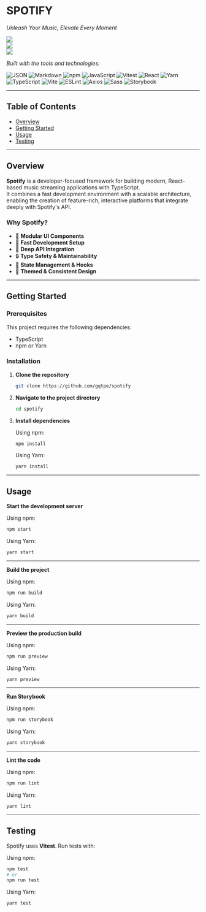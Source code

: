 # SPOTIFY

*Unleash Your Music, Elevate Every Moment*

[![](https://img.shields.io/badge/last%20commit-april-informational)]()  
[![](https://img.shields.io/badge/typescript-88.5%25-blue)]()  
[![](https://img.shields.io/badge/languages-4-informational)]()

_Built with the tools and technologies:_

![JSON](https://img.shields.io/badge/-JSON-black?logo=json)
![Markdown](https://img.shields.io/badge/-Markdown-000000?logo=markdown)
![npm](https://img.shields.io/badge/-npm-CB3837?logo=npm)
![JavaScript](https://img.shields.io/badge/-JavaScript-F7DF1E?logo=javascript&logoColor=black)
![Vitest](https://img.shields.io/badge/-Vitest-6E9F18?logo=vitest&logoColor=white)
![React](https://img.shields.io/badge/-React-61DAFB?logo=react&logoColor=black)
![Yarn](https://img.shields.io/badge/-Yarn-2C8EBB?logo=yarn)
![TypeScript](https://img.shields.io/badge/-TypeScript-3178C6?logo=typescript)
![Vite](https://img.shields.io/badge/-Vite-646CFF?logo=vite&logoColor=white)
![ESLint](https://img.shields.io/badge/-ESLint-4B32C3?logo=eslint)
![Axios](https://img.shields.io/badge/-Axios-5A29E4?logo=axios)
![Sass](https://img.shields.io/badge/-Sass-CC6699?logo=sass&logoColor=white)
![Storybook](https://img.shields.io/badge/-Storybook-FF4785?logo=storybook)

---

## Table of Contents

- [Overview](#overview)
- [Getting Started](#getting-started)
- [Usage](#usage)
- [Testing](#testing)

---

## Overview

**Spotify** is a developer-focused framework for building modern, React-based music streaming applications with TypeScript.  
It combines a fast development environment with a scalable architecture, enabling the creation of feature-rich, interactive platforms that integrate deeply with Spotify's API.

### Why Spotify?

- 🧩 **Modular UI Components**  
- 🚀 **Fast Development Setup**  
- 🔗 **Deep API Integration**  
- 🔒 **Type Safety & Maintainability**  
- 🎯 **State Management & Hooks**  
- 🎨 **Themed & Consistent Design**

---

## Getting Started

### Prerequisites

This project requires the following dependencies:

- TypeScript
- npm or Yarn

### Installation

1. **Clone the repository**  
   ```bash
   git clone https://github.com/gqtpe/spotify
   ```

2. **Navigate to the project directory**  
   ```bash
   cd spotify
   ```

3. **Install dependencies**

   Using npm:  
   ```bash
   npm install
   ```

   Using Yarn:  
   ```bash
   yarn install
   ```

---

## Usage

**Start the development server**

Using npm:  
```bash
npm start
```

Using Yarn:  
```bash
yarn start
```

---

**Build the project**

Using npm:  
```bash
npm run build
```

Using Yarn:  
```bash
yarn build
```

---

**Preview the production build**

Using npm:  
```bash
npm run preview
```

Using Yarn:  
```bash
yarn preview
```

---

**Run Storybook**

Using npm:  
```bash
npm run storybook
```

Using Yarn:  
```bash
yarn storybook
```

---

**Lint the code**

Using npm:  
```bash
npm run lint
```

Using Yarn:  
```bash
yarn lint
```

---

## Testing

Spotify uses **Vitest**. Run tests with:

Using npm:  
```bash
npm test
# or
npm run test
```

Using Yarn:  
```bash
yarn test
```

